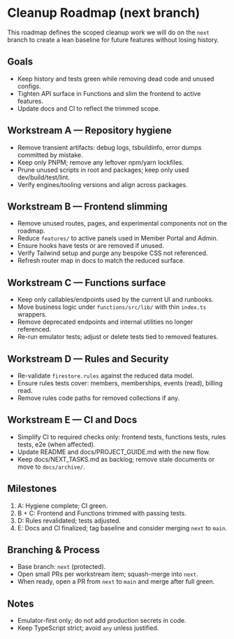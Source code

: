 # Cleanup Roadmap (next branch)

This roadmap defines the scoped cleanup work we will do on the `next` branch to create a lean baseline for future features without losing history.

## Goals

- Keep history and tests green while removing dead code and unused configs.
- Tighten API surface in Functions and slim the frontend to active features.
- Update docs and CI to reflect the trimmed scope.

## Workstream A — Repository hygiene

- Remove transient artifacts: debug logs, tsbuildinfo, error dumps committed by mistake.
- Keep only PNPM; remove any leftover npm/yarn lockfiles.
- Prune unused scripts in root and packages; keep only used dev/build/test/lint.
- Verify engines/tooling versions and align across packages.

## Workstream B — Frontend slimming

- Remove unused routes, pages, and experimental components not on the roadmap.
- Reduce `features/` to active panels used in Member Portal and Admin.
- Ensure hooks have tests or are removed if unused.
- Verify Tailwind setup and purge any bespoke CSS not referenced.
- Refresh router map in docs to match the reduced surface.

## Workstream C — Functions surface

- Keep only callables/endpoints used by the current UI and runbooks.
- Move business logic under `functions/src/lib/` with thin `index.ts` wrappers.
- Remove deprecated endpoints and internal utilities no longer referenced.
- Re-run emulator tests; adjust or delete tests tied to removed features.

## Workstream D — Rules and Security

- Re-validate `firestore.rules` against the reduced data model.
- Ensure rules tests cover: members, memberships, events (read), billing read.
- Remove rules code paths for removed collections if any.

## Workstream E — CI and Docs

- Simplify CI to required checks only: frontend tests, functions tests, rules tests, e2e (when affected).
- Update README and docs/PROJECT_GUIDE.md with the new flow.
- Keep docs/NEXT_TASKS.md as backlog; remove stale documents or move to `docs/archive/`.

## Milestones

1. A: Hygiene complete; CI green.
2. B + C: Frontend and Functions trimmed with passing tests.
3. D: Rules revalidated; tests adjusted.
4. E: Docs and CI finalized; tag baseline and consider merging `next` to `main`.

## Branching & Process

- Base branch: `next` (protected).
- Open small PRs per workstream item; squash-merge into `next`.
- When ready, open a PR from `next` to `main` and merge after full green.

## Notes

- Emulator-first only; do not add production secrets in code.
- Keep TypeScript strict; avoid `any` unless justified.

